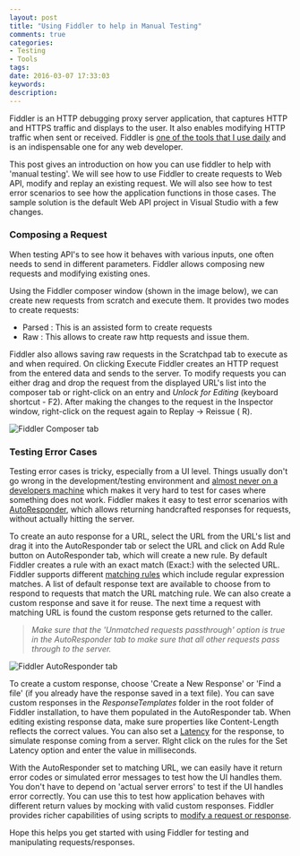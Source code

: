 ```yaml
---
layout: post
title: "Using Fiddler to help in Manual Testing"
comments: true
categories: 
- Testing
- Tools
tags: 
date: 2016-03-07 17:33:03 
keywords: 
description: 
---
```


Fiddler is an HTTP debugging proxy server application, that captures HTTP and HTTPS traffic and displays to the user. It also enables modifying HTTP traffic when sent or received. Fiddler is [one of the tools that I use daily](http://www.rahulpnath.com/blog/tools-that-I-use/) and is an indispensable one for any web developer.  

This post gives an introduction on how you can use fiddler to help with 'manual testing'. We will see how to use Fiddler to create requests to Web API,  modify and replay an existing request. We will also see how to test error scenarios to see how the application functions in those cases. The sample solution is the default Web API project in Visual Studio with a few changes.

### Composing a Request ###
When testing API's to see how it behaves with various inputs, one often needs to send in different parameters. Fiddler allows composing new requests and  modifying existing ones.

Using the Fiddler composer window (shown in the image below), we can create new requests from scratch and execute them. It provides two modes to create requests: 

- Parsed : This is an assisted form to create requests
- Raw : This allows to create raw http requests and issue them.

Fiddler also allows saving raw requests in the Scratchpad tab to execute as and when required. On clicking Execute Fiddler creates an HTTP request from the entered data and sends to the server. To modify requests you can either drag and drop the request from the displayed URL's list into the composer tab or right-click on an entry and *Unlock for Editing* (keyboard shortcut - F2). After making the changes to the request in the Inspector window, right-click on the request again to Replay -> Reissue ( R). 

<img class="center" alt="Fiddler Composer tab" src="/images/fiddler_composer.png" />

### Testing Error Cases ###

Testing error cases is tricky, especially from a UI level. Things usually don't go wrong in the development/testing environment and [almost never on a developers machine](http://blog.codinghorror.com/the-works-on-my-machine-certification-program/) which makes it very hard to test for cases where something does not work. Fiddler makes it easy to test error scenarios with [AutoResponder](http://docs.telerik.com/fiddler/KnowledgeBase/AutoResponder), which allows returning handcrafted responses for requests, without actually hitting the server.

To create an auto response for a URL, select the URL from the URL's list and drag it into the AutoResponder tab or select the URL and click on Add Rule button on AutoResponder tab, which will create a new rule. By default Fiddler creates a rule with an exact match (Exact:) with the selected URL. Fiddler supports different [matching rules](http://docs.telerik.com/fiddler/KnowledgeBase/AutoResponder#matching-rules) which include regular expression matches. A list of default response text are available to choose from to respond to requests that match the URL matching rule. We can also create a custom response and save it for reuse. The next time a request with matching URL is found the custom response gets returned to the caller. 

> *Make sure that the 'Unmatched requests passthrough' option is true in the AutoResponder tab to make sure that all other requests pass through to the server.*

<img class="center" alt="Fiddler AutoResponder tab" src="/images/fiddler_autoresponder.png" />

To create a custom response, choose 'Create a New Response' or 'Find a file' (if you already have the response saved in a text file). You can save custom responses in the *ResponseTemplates* folder in the root folder of Fiddler installation, to have them populated in the AutoResponder tab. When editing existing response data, make sure properties like Content-Length reflects the correct values. You can also set a [Latency](http://docs.telerik.com/fiddler/KnowledgeBase/AutoResponder#latency) for the response, to simulate response coming from a server. RIght click on the rules for the Set Latency option and enter the value in milliseconds.

With the AutoResponder set to matching URL, we can easily have it return error codes or simulated error messages to test how the UI handles them. You don't have to depend on 'actual server errors' to test if the UI handles error correctly. You can use this to test how application behaves with different return values by mocking with valid custom responses.  Fiddler provides richer capabilities of using scripts to [modify a request or response](http://docs.telerik.com/fiddler/KnowledgeBase/FiddlerScript/ModifyRequestOrResponse).

Hope this helps you get started with using Fiddler for testing and manipulating requests/responses.